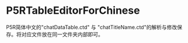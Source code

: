 # P5RTableEditorForChinese

P5R简体中文的"chatDataTable.ctd" 与 "chatTitleName.ctd"的解析与修改保存。将对应文件放在同一文件夹内部即可。